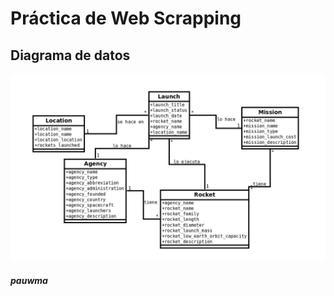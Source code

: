 # **Práctica de Web Scrapping**


## **Diagrama de datos**
![Diagrama de datos](https://github.com/pauwma/MP06_Scrapper/blob/master/datos_diagrama.png?raw=true)

###### ***pauwma***
